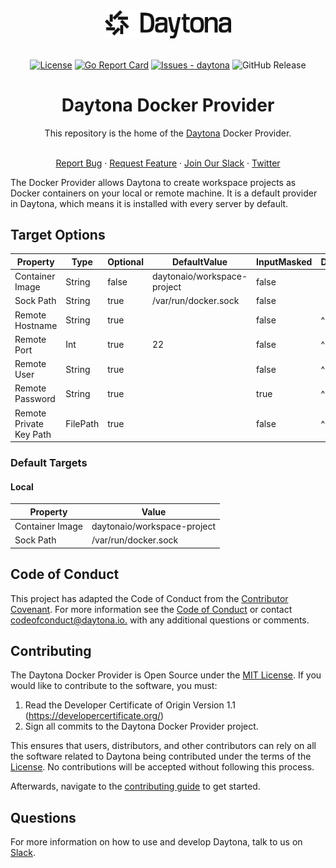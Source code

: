 <div align="center">
  <picture>
    <source media="(prefers-color-scheme: dark)" srcset="https://github.com/daytonaio/daytona/raw/main/assets/images/Daytona-logotype-white.png">
    <img alt="Daytona logo" src="https://github.com/daytonaio/daytona/raw/main/assets/images/Daytona-logotype-black.png" width="40%">
  </picture>
</div>

<br/>

<div align="center">

[![License](https://img.shields.io/badge/License-MIT-blue)](#license)
[![Go Report Card](https://goreportcard.com/badge/github.com/daytonaio/daytona)](https://goreportcard.com/report/github.com/daytonaio/daytona)
[![Issues - daytona](https://img.shields.io/github/issues/daytonaio/daytona)](https://github.com/daytonaio/daytona/issues)
![GitHub Release](https://img.shields.io/github/v/release/daytonaio/daytona)

</div>


<h1 align="center">Daytona Docker Provider</h1>
<div align="center">
This repository is the home of the <a href="https://github.com/daytonaio/daytona">Daytona</a> Docker Provider.
</div>
</br>

<p align="center">
  <a href="https://github.com/daytonaio/daytona-docker-provider/issues/new?assignees=&labels=bug&projects=&template=bug_report.md&title=%F0%9F%90%9B+Bug+Report%3A+">Report Bug</a>
    ·
  <a href="https://github.com/daytonaio/daytona-docker-provider/issues/new?assignees=&labels=enhancement&projects=&template=feature_request.md&title=%F0%9F%9A%80+Feature%3A+">Request Feature</a>
    ·
  <a href="https://join.slack.com/t/daytonacommunity/shared_invite/zt-273yohksh-Q5YSB5V7tnQzX2RoTARr7Q">Join Our Slack</a>
    ·
  <a href="https://twitter.com/Daytonaio">Twitter</a>
</p>

The Docker Provider allows Daytona to create workspace projects as Docker containers on your local or remote machine. It is a default provider in Daytona, which means it is installed with every server by default.

## Target Options

| Property                	| Type     	| Optional 	| DefaultValue                	| InputMasked 	| DisabledPredicate 	|
|-------------------------	|----------	|----------	|-----------------------------	|-------------	|-------------------	|
| Container Image         	| String   	| false    	| daytonaio/workspace-project 	| false       	|                   	|
| Sock Path               	| String   	| true     	| /var/run/docker.sock        	| false       	|                   	|
| Remote Hostname         	| String   	| true     	|                             	| false       	| ^local$           	|
| Remote Port             	| Int      	| true     	| 22                          	| false       	| ^local$           	|
| Remote User             	| String   	| true     	|                             	| false       	| ^local$           	|
| Remote Password         	| String   	| true     	|                             	| true        	| ^local$           	|
| Remote Private Key Path 	| FilePath 	| true     	|                             	| false       	| ^local$           	|

### Default Targets

#### Local
| Property        	| Value                       	|
|-----------------	|-----------------------------	|
| Container Image 	| daytonaio/workspace-project 	|
| Sock Path       	| /var/run/docker.sock        	|


## Code of Conduct

This project has adapted the Code of Conduct from the [Contributor Covenant](https://www.contributor-covenant.org/). For more information see the [Code of Conduct](CODE_OF_CONDUCT.md) or contact [codeofconduct@daytona.io.](mailto:codeofconduct@daytona.io) with any additional questions or comments.

## Contributing

The Daytona Docker Provider is Open Source under the [MIT License](LICENSE). If you would like to contribute to the software, you must:

1. Read the Developer Certificate of Origin Version 1.1 (https://developercertificate.org/)
2. Sign all commits to the Daytona Docker Provider project.

This ensures that users, distributors, and other contributors can rely on all the software related to Daytona being contributed under the terms of the [License](LICENSE). No contributions will be accepted without following this process.

Afterwards, navigate to the [contributing guide](CONTRIBUTING.md) to get started.

## Questions

For more information on how to use and develop Daytona, talk to us on
[Slack](https://join.slack.com/t/daytonacommunity/shared_invite/zt-273yohksh-Q5YSB5V7tnQzX2RoTARr7Q).